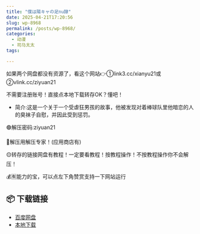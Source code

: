 ```yaml
---
title: "僕は陽キャの足nu隷"
date: 2025-04-21T17:20:56
slug: wp-8968
permalink: /posts/wp-8968/
categories:
  - 动漫
  - 司马太太
tags:

---
```


如果两个网盘都没有资源了，看这个网站👉①link3.cc/xianyu21或②vlink.cc/ziyuan21

不需要注册账号！直接点本地下载转存OK？懂吧！

*   简介:这是一个关于一个受虐狂男孩的故事，他被发现对着棒球队里他暗恋的人的臭袜子自慰，并因此受到惩罚。

🟢解压密码:ziyuan21

🔵解压用解压专家！(应用商店有)

🟡转存的链接网盘有教程！一定要看教程！按教程操作！不按教程操作你不会解压！

💰🈶能力的宝，可以点左下角赞赏支持一下网站运行

## 📦 下载链接
- [百度网盘](https://blziyuan21.com/pay-download/8968?key=9dbc0d3ae0&down_id=0)
- [本地下载](https://blziyuan21.com/pay-download/8968?key=9dbc0d3ae0&down_id=1)

